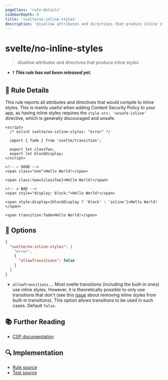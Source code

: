 ```yaml
---
pageClass: 'rule-details'
sidebarDepth: 0
title: 'svelte/no-inline-styles'
description: 'disallow attributes and directives that produce inline styles'
---
```


# svelte/no-inline-styles

> disallow attributes and directives that produce inline styles

- :exclamation: <badge text="This rule has not been released yet." vertical="middle" type="error"> **_This rule has not been released yet._** </badge>

## :book: Rule Details

This rule reports all attributes and directives that would compile to inline styles. This is mainly useful when adding Content Security Policy to your app, as having inline styles requires the `style-src: 'unsafe-inline'` directive, which is generally discouraged and unsafe.

<ESLintCodeBlock>

<!--eslint-skip-->

```svelte
<script>
  /* eslint svelte/no-inline-styles: "error" */

  import { fade } from 'svelte/transition';

  export let classTwo;
  export let blockDisplay;
</script>

<!-- ✓ GOOD -->
<span class="one">Hello World!</span>

<span class:two={classTwo}>Hello World!</span>

<!-- ✗ BAD -->
<span style="display: block;">Hello World!</span>

<span style:display={blockDisplay ? 'block' : 'inline'}>Hello World!</span>

<span transition:fade>Hello World!</span>
```

</ESLintCodeBlock>

## :wrench: Options

```json
{
  "svelte/no-inline-styles": [
    "error",
    {
      "allowTransitions": false
    }
  ]
}
```

- `allowTransitions` ... Most svelte transitions (including the built-in ones) use inline styles. However, it is theoretically possible to only use transitions that don't (see this [issue](https://github.com/sveltejs/svelte/issues/6662) about removing inline styles from built-in transitions). This option allows transitions to be used in such cases. Default `false`.

## :books: Further Reading

- [CSP documentation](https://developer.mozilla.org/en-US/docs/Web/HTTP/CSP)

## :mag: Implementation

- [Rule source](https://github.com/sveltejs/eslint-plugin-svelte/blob/main/src/rules/no-inline-styles.ts)
- [Test source](https://github.com/sveltejs/eslint-plugin-svelte/blob/main/tests/src/rules/no-inline-styles.ts)
